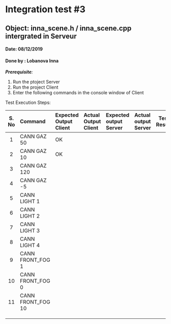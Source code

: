 # Integration test #3
## Object: inna_scene.h / inna_scene.cpp intergrated in **Serveur**
#### Date: 08/12/2019 
#### Done by : Lobanova Inna
_**Prerequisite**:_
1. Run the ptoject Server 
2. Run the project Client
3. Enter the following commands in the console window of Client

Test Execution Steps:



| S. No| Command | Expected Output Client       | Actual Output Client | Expected output Server | Actual output Server | Test Result| Test Comments |
| :--: | :--  | :--- | :--  | :--  | :--------- | :--:  | :--  |
|1 |CANN GAZ 50 | OK | || | | |
| 2 |CANN GAZ 10 | OK | || | | |
|3 |CANN GAZ 120 | | || | | |
|4 |CANN GAZ -5 | | || | | |
|5 | CANN LIGHT 1 | | || | | |
| 6 | CANN LIGHT 2 | | || | | |
| 7|CANN LIGHT 3 | | || | | |
| 8 |CANN LIGHT 4 | | || | | |
| 9|CANN FRONT_FOG 1 | | || | | |
|10 |CANN FRONT_FOG 0 | | || | | |
| 11|CANN FRONT_FOG 10 | | || | | |
| | | | || | | |
| | | | || | | |
| | | | || | | |